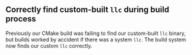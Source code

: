 ## Correctly find custom-built `llc` during build process

Previously our CMake build was failing to find our custom-built `llc` binary,
but builds worked by accident if there was a system `llc`.  The build system
now finds our custom `llc` correctly.
